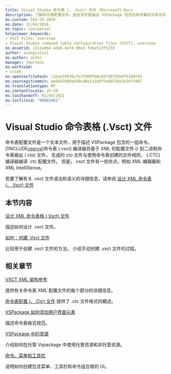 ```yaml
---
title: Visual Studio 命令表 (。.Vsct) 文件 |Microsoft Docs
description: 了解命令表配置文件，这些文件是描述 VSPackage 包含的命令集的文本文件。
ms.custom: SEO-VS-2020
ms.date: 11/04/2016
ms.topic: conceptual
helpviewer_keywords:
- VSCT files, overview
- Visual Studio command table configuration files (VSCT), overview
ms.assetid: 1313adb4-add4-4e74-90e2-f4be522f5259
author: acangialosi
ms.author: anthc
manager: jmartens
ms.workload:
- vssdk
ms.openlocfilehash: c1baef0936cfe37d09fb8c65f2675bb9f4208f45
ms.sourcegitcommit: ae6d47b09a439cd0e13180f5e89510e3e347fd47
ms.translationtype: MT
ms.contentlocale: zh-CN
ms.lasthandoff: 02/08/2021
ms.locfileid: "99963401"
---
```

# <a name="visual-studio-command-table-vsct-files"></a>Visual Studio 命令表格 (.Vsct) 文件
命令表配置文件是一个文本文件，用于描述 VSPackage 包含的一组命令。 [!INCLUDE[vsprvs](../../code-quality/includes/vsprvs_md.md)]命令表 (.vsct) 编译器将基于 XML 的配置文件 () 到二进制命令表输出 ( cto) 文件。 生成的 cto 文件与使用命令表创建的文件相同， (.CTC) 编译器编译 .ctc 配置文件。 但是，.vsct 文件有一些优点，例如 XML 编辑器和 XML IntelliSense。

 若要了解有关 .vsct 文件语法和语义的详细信息，请参阅 [设计 XML 命令表 (。.Vsct) 文件](../../extensibility/internals/designing-xml-command-table-dot-vsct-files.md)

## <a name="in-this-section"></a>本节内容
 [设计 XML 命令表格 (.Vsct) 文件](../../extensibility/internals/designing-xml-command-table-dot-vsct-files.md)

 描述如何设计 .vsct 文件。

 [如何：创建 .Vsct 文件](../../extensibility/internals/how-to-create-a-dot-vsct-file.md)

 比较用于创建 .vsct 文件的方法。 介绍手动创建 .vsct 文件的过程。

## <a name="related-sections"></a>相关章节
 [VSCT XML 架构参考](../../extensibility/vsct-xml-schema-reference.md)

 提供有关命令表 XML 配置文件的每个部分的详细信息。

 [命令表配置 (。.Ctc) 文件](/previous-versions/bb165153(v=vs.100)) 提供了 .ctc 文件格式的概述。

 [VSPackage 如何添加用户界面元素](../../extensibility/internals/how-vspackages-add-user-interface-elements.md)

 描述命令表格式规范。

 [VSPackage 中的资源](../../extensibility/internals/resources-in-vspackages.md)

 介绍如何在托管 Vspackage 中使用托管资源和非托管资源。

 [命令、菜单和工具栏](../../extensibility/internals/commands-menus-and-toolbars.md)

 说明如何创建包含菜单、工具栏和命令组合框的 UI。